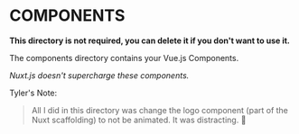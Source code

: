 # COMPONENTS

**This directory is not required, you can delete it if you don't want to use it.**

The components directory contains your Vue.js Components.

_Nuxt.js doesn't supercharge these components._

Tyler's Note:
> All I did in this directory was change the logo component (part of the Nuxt scaffolding) to not be animated. It was distracting. 🙂
